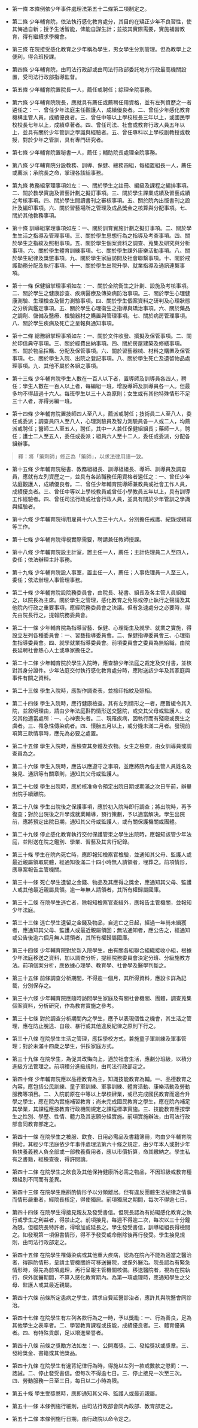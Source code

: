 * 第一條 本條例依少年事件處理法第五十二條第二項制定之。

* 第二條 少年輔育院，依法執行感化教育處分，其目的在矯正少年不良習性，使其悔過自新；授予生活智能，俾能自謀生計；並按其實際需要，實施補習教育，得有繼續求學機會。

* 第三條 在院接受感化教育之少年稱為學生，男女學生分別管理。但為教學上之便利，得合班授課。

* 第四條 少年輔育院，由司法行政部或由司法行政部委託地方行政最高機關設置，受司法行政部指導監督。

* 第五條 少年輔育院置院長一人，薦任或聘任；綜理全院事務。

* 第六條 少年輔育院院長，應就具有薦任或薦聘任用資格，並有左列資歷之一者遴任之：一、曾任少年法庭主任觀護人，成績優良者。二、曾任少年感化教育機構主管人員，成績優良者。三、曾任中等以上學校校長三年以上，或國民學校校長七年以上，成績卓著者。四、曾任司法、社會或教育行政人員五年以上，並具有關於少年管訓之學識與經驗者。五、曾任專科以上學校副教授或教授，對於少年之管訓，具有專門研究者。

* 第七條 少年輔育院置秘書一人，薦任；輔助院長處理全院事務。

* 第八條 少年輔育院分設教務、訓導、保健、總務四組，每組置組長一人，薦任或薦派；承院長之命，掌理各該組事務。

* 第九條 教務組掌理事項如左：一、關於學生之註冊、編級及課程之編排事項。二、關於教學實施及習藝計劃之擬訂事項。三、關於學生課業成績及習藝成績之考核事項。四、關於學生閱讀書刊之審核事項。五、關於院內出版書刊之設計及編印事項。六、關於習藝場所之管理及成品獎金之核算與分配事項。七、關於其他教務事項。

* 第十條 訓導組掌理事項如左：一、關於訓育實施計劃之擬訂事項。二、關於學生生活之指導及管理事項。三、關於學生思想行為之指導及考查事項。四、關於學生之指紋及照相事項。五、關於學生個案資料之調查、蒐集及研究與分析事項。六、關於學生體育訓練事項。七、關於學生課外康樂活動事項。八、關於學生紀律及獎懲事項。九、關於學生家庭訪問及社會聯繫事項。十、關於戒護勤務分配及執行事項。十一、關於學生出院升學、就業指導及通訊連繫事項。

* 第十一條 保健組掌理事項如左：一、關於全院衛生之計劃、設施及考核事項。二、關於學生之健康診查、疾病醫療及傳染病防治事項。三、關於學生心理健康測驗、生理檢查及智力測驗事項。四、關於學生個案資料之研判及心理狀態之分析與鑑定事項。五、關於學生心理衛生之指導與矯治事項。六、關於藥品之調劑、儲備及醫療、檢驗器材之購置與管理事項。七、關於病房管理事項。八、關於學生疾病及死亡之呈報與通知事項。

* 第十二條 總務組掌理事項如左：一、關於文件收發、撰擬及保管事項。二、關於印信典守事項。三、關於經費出納事項。四、關於房屋建築及修繕事項。五、關於物品採購、分配及保管事項。六、關於習藝器械、材料之購置及保管事項。七、關於學生入院、出院之登記事項。八、關於學生死亡及遺留物品處理事項。九、其他不屬於各組之事項。

* 第十三條 少年輔育院學生人數在一百人以下者，置導師及訓導員各四人，聘任；學生人數在一百人以上者，每編組一班，增設導師及訓導員各一人。但最多均不得超過十六人。每班學生以三十人為原則；女生或有其他特殊情形不足三十人者，亦得另編一班。

* 第十四條 少年輔育院置技師四人至八人，薦派或聘任；技術員二人至八人，委任或委派；調查員四人至八人，心理測驗員及智力測驗員各一人或二人，均薦派或聘任；醫師二人至五人，聘任，其中一人兼任保健組組長；藥師一人，聘任；護士二人至五人，委任或委派；組員六人至十二人，委任或委派，分配各組辦事。

> 釋：將「藥劑師」修正為「藥師」，以求法律用語一致。

* 第十五條 少年輔育院秘書、教務組組長、訓導組組長、導師、訓導員及調查員，應就有左列資歷之一，並具有各該職務任用資格者遴任之：一、曾任少年法庭觀護人，成績優良者。二、曾任少年輔育院導師兼教員或社會工作人員，成績優良者。三、曾任中等以上學校教員或曾任小學教員五年以上，具有訓導工作經驗者。四、曾任司法行政或社會行政人員，並具有關於少年管訓之學識與經驗者。

* 第十六條 少年輔育院得用雇員十六人至三十六人，分別擔任戒護、紀錄或繕寫等工作。

* 第十七條 少年輔育院得視實際需要，聘請兼任教師授課。

* 第十八條 少年輔育院設主計室，置主任一人，薦任；主計佐理員二人至四人，委任；依法辦理主計事務。

* 第十九條 少年輔育院設人事室，置主任一人，薦任；人事佐理員一人至三人，委任；依法辦理人事管理事務。

* 第二十條 少年輔育院設院務委員會，由院長、秘書、組長及各主管人員組織之，以院長為主席。關於學生之管理，感化教育之免除或停止執行之聲請及其他院內行政之重要事項，應經院務委員會之決議。但有急速處分之必要時，得先由院長行之，提報院務委員會。

* 第二十一條 少年輔育院為指導習藝、保健、心理衛生及就學、就業之實施，得設立左列各種委員會：一、習藝指導委員會。二、保健指導委員會三、心理衛生指導委員會。四、就學就業指導委員會。前項委員會之委員為無給職，由院長延聘社會熱心人士或專家擔任之。

* 第二十二條 少年輔育院於學生入院時，應查驗少年法庭之裁定及交付書，並核對其身分證件。少年法庭交付執行感化教育處分時，應附送該少年及其家庭與事件有關之資料。

* 第二十三條 學生入院時，應製作調查表，並捺印指紋及照相。

* 第二十四條 學生入院時，應行健康檢查。其有左列情形之一者，應暫緩令其入院，並敘明理由，請由少年法庭斟酌情形送交醫院，或交其父母或監護人，或交其他適當處所：一、心神喪失者。二、現罹疾病，因執行而有殘廢或喪生之虞者。三、罹急性傳染病者。四、懷胎五月以上，或分娩未滿二月者。發現前項第三款情事時，應先為必要之處置。

* 第二十五條 學生入院時，應檢查其身體及衣物。女生之檢查，由女訓導員或調查員為之。

* 第二十六條 學生入院時，應告以應遵守之事項，並應將院內各主管人員姓名及接見、通訊等有關章則，通知其父母或監護人。

* 第二十七條 學生出院時，應於核准命令預定出院日期或期滿之次日午前，辦畢出院手續離院。

* 第二十八條 學生出院後之保護事項，應於初入院時即行調查；將出院時，再予復查；對於出院後之升學或就業輔導，預行策劃，予以適當解決。學生出院前，應將預定出院日期，通知其父母或監護人，或有關保護機關或團體。

* 第二十九條 停止感化教育執行交付保護管束之學生出院時，應報知該管少年法庭，並附送在院之鑑別、學業、習藝及其言行紀錄。

* 第三十條 學生在院內死亡時，應即報知檢察官檢驗，並通知其父母、監護人或最近親屬領取屍體，經通知後滿二十四小時無人請領者，埋葬之。前項情形，應專案報告主管機關。

* 第三十一條 死亡學生遺留之金錢、物品及其應得之獎金，應通知其父母、監護人或其他最近親屬具領。逾一年無人請領者，其所有權歸屬國庫。

* 第三十二條 在院學生逃亡者，除報知檢察官查緝外，應報告主管機關，並報知少年法庭。

* 第三十三條 逃亡學生遺留之金錢及物品，自逃亡之日起，經過一年尚未緝獲者，應通知其父母、監護人或最近親屬領回；無法通知者，應公告之，經通知或公告後逾六個月無人請領者，其所有權歸屬國庫。

* 第三十四條 少年輔育院對於新入院學生，由有關各組聯合組織接收小組，根據少年法庭移送之資料，加以調查分析，提經院務委員會決定分班、分級施教方法。前項個案分析，應依據心理學、教育學、社會學及醫學判斷之。

* 第三十五條 前條調查分析期間，不得逾一個月，其所得資料，應設卡詳為記載，分別保存之。

* 第三十六條 少年輔育院應隨時訪問學生家庭及有關社會機關、團體，調查蒐集個案資料，分析研究，作為教育實施之參考。

* 第三十七條 對於調查分析期間內之學生，應予以表現個性之機會，其生活之管理，應在防止脫逃、自殺、暴行或其他違反紀律之原則下行之。

* 第三十八條 在院學生生活之管理，應採學校方式，兼施童子軍訓練及軍事管理；對於未滿十四歲之學生，併採家庭方式。

* 第三十九條 在院學生，為促其改悔向上，適於社會生活，應劃分班級，以積分進級方法管理之。前項積分進級規則，由司法行政部定之。

* 第四十條 少年輔育院應以品德教育為主，知識技能教育為輔。一、品德教育之內容，應包括公民訓練、童子軍訓練、軍事訓練、體育活動、康樂活動及勞動服務等項目。二、入院前原在中等以上學校肄業，或已完成國民教育而適合升學之學生，應在院內實施補習教育；尚未完成國民教育之學生，應在院內補足其學業，其課程應按教育行政機關規定之課程標準實施。三、技能教育應按學生之性別、學歷、性情、體力及其志願分組實施。前項實施辦法，由司法行政部會同教育部定之。

* 第四十一條 在院學生之被服、飲食、日用必需品及書籍簿冊，均由少年輔育院供給，其經少年法庭依少年事件處理法第六十條之規定，由少年本人或對少年負扶養義務人負全部或一部教養費用者，應以市價折算，命其繳納之。學生私有之書籍，經檢查後，得許閱讀。

* 第四十二條 在院學生之飲食及其他保持健康所必需之物品，不因班級或教育種類組別不同而有差異。

* 第四十三條 在院學生應斟酌情形予以分類離居。但有違反團體生活紀律之情事而情形嚴重者，經院長核定，得使獨居。前項獨居之期間，每次不得逾七日。

* 第四十四條 在院學生得接見親友及發受書信。但院長認為有妨礙感化教育之執行或學生之利益者，得禁止之。前項接見，每週不得逾二次，每次以三十分鐘為限。但經院長特許者，得增加或延長之。學生發受書信，訓導組組長得檢閱之。如發現第一項但書情形，得不予發受或命刪除後再行發受。學生接見規則，由司法行政部定之。

* 第四十五條 在院學生罹傳染病或其他重大疾病，認為在院內不能為適當之醫治者，得斟酌情形，呈請主管機關許可移送醫院，或保外醫治。院長認為有緊急情形時，得先為前項處理，再行呈報主管機關核備。移送醫院者，視為在院執行，保外就醫期間，不算入感化教育期內。為第一項處理時，應通知學生之父母、監護人或其最近親屬。

* 第四十六條 前條所定患病之學生，請求自費延醫診治者，應許其與院醫會同診治。

* 第四十七條 在院學生有左列各款行為之一時，予以獎勵：一、行為善良，足為其他學生之表率者。二、學習教育課程或技能，成績優良者。三、體育優異者。四、有特殊貢獻，足以增進榮譽者。

* 第四十八條 前條之獎勵方法如左：一、公開嘉獎。二、發給獎狀或獎章。三、發給獎金、書籍或其他獎品。

* 第四十九條 在院學生有違背紀律行為時，得施以左列一款或數款之懲罰：一、誥誡。二、停止發受書信。但每次不得逾七日。三、停止接見一次至三次。四、勞動服務一日至三日，每日以二小時為限。

* 第五十條 學生受獎懲時，應即通知其父母、監護人或最近親屬。

* 第五十一條 本條例施行細則，由司法行政部會同內政部、教育部定之。

* 第五十二條 本條例施行日期，由行政院以命令定之。

